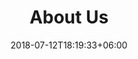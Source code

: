 ---
title: "About Us"
date: 2018-07-12T18:19:33+06:00
heading : "The process and techniques of uptown micros"
description : "I produce microgreens in a temperature controlled room in my apartment in Minneapolis. Because I know exactly what my growing inputs are, I am able to provide food that is both extremely fresh and extremely clean. Microgreens are typically harvested 7-14 days after being seeded, and I deliver directly to customers via bike when weather allows. For those living outside of Minneapolis who are interested in ordering microgreens, a pickup/dropoff location will be given."
expertise_title: "Microgreens"
expertise_sectors: ["Brocolli", "Basil", "Mint", "Mustard"]
---